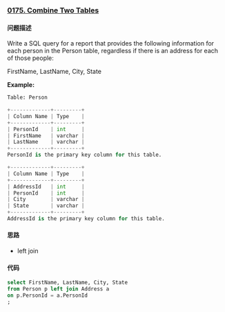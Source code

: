 ### [0175. Combine Two Tables](https://leetcode-cn.com/problems/combine-two-tables/)

#### 问题描述
Write a SQL query for a report that provides the following information for each person in the Person table, regardless if there is an address for each of those people:

FirstName, LastName, City, State

**Example:**
```python
Table: Person

+-------------+---------+
| Column Name | Type    |
+-------------+---------+
| PersonId    | int     |
| FirstName   | varchar |
| LastName    | varchar |
+-------------+---------+
PersonId is the primary key column for this table.
```
```python
+-------------+---------+
| Column Name | Type    |
+-------------+---------+
| AddressId   | int     |
| PersonId    | int     |
| City        | varchar |
| State       | varchar |
+-------------+---------+
AddressId is the primary key column for this table.
```
#### 思路
- left join

#### 代码

```sql
select FirstName, LastName, City, State
from Person p left join Address a
on p.PersonId = a.PersonId
;
```